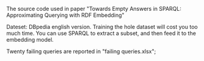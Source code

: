 The source code used in paper "Towards Empty Answers in SPARQL: Approximating Querying with RDF Embedding"

Dateset: DBpedia english version. Training the hole dataset will cost you too much time. You can use SPARQL to extract a subset, and then feed it to the embedding model.

Twenty failing queries are reported in "failing queries.xlsx";
